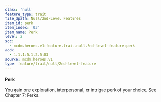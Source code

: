 ```yaml
---
class: 'null'
feature_type: trait
file_dpath: Null/2nd-Level Features
item_id: perk
item_index: '03'
item_name: Perk
level: 2
scc:
  - mcdm.heroes.v1:feature.trait.null.2nd-level-feature:perk
scdc:
  - 1.1.1:5.1.2.5:03
source: mcdm.heroes.v1
type: feature/trait/null/2nd-level-feature
---
```


#### Perk

You gain one exploration, interpersonal, or intrigue perk of your choice. See Chapter 7: Perks.
